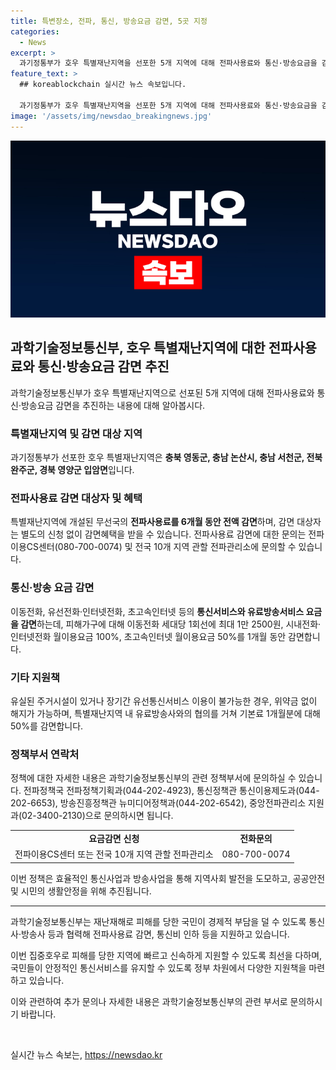```yaml
---
title: 특변장소, 전파, 통신, 방송요금 감면, 5곳 지정
categories:
  - News
excerpt: >
  과기정통부가 호우 특별재난지역을 선포한 5개 지역에 대해 전파사용료와 통신·방송요금을 감면하는 정책을 추진한다. 이에 따라 무선국의 전파사용료를 6개월 동안 전액 감면하고, 통신서비스 요금 및 유료방송서비스 요금도 감면할 예정이다. 또한, 특별재난지역 내 유실된 주거시설의 이용자는 위약금 없이 해지할 수 있으며, 정책 브리핑은 공공누리 제1유형에 따라 자유롭게 이용이 가능하다. (출처: 과학기술정보통신부, 정책브리핑)
feature_text: >
  ## koreablockchain 실시간 뉴스 속보입니다.

  과기정통부가 호우 특별재난지역을 선포한 5개 지역에 대해 전파사용료와 통신·방송요금을 감면하는 정책을 추진한다. 이에 따라 무선국의 전파사용료를 6개월 동안 전액 감면하고, 통신서비스 요금 및 유료방송서비스 요금도 감면할 예정이다. 또한, 특별재난지역 내 유실된 주거시설의 이용자는 위약금 없이 해지할 수 있으며, 정책 브리핑은 공공누리 제1유형에 따라 자유롭게 이용이 가능하다. (출처: 과학기술정보통신부, 정책브리핑)
image: '/assets/img/newsdao_breakingnews.jpg'
---
```


<p><img src="/assets/img/newsdao_breakingnews.jpg" alt="koreablockchain 속보" /></p>

<h2 data-ke-size="size26">과학기술정보통신부, 호우 특별재난지역에 대한 전파사용료와 통신·방송요금 감면 추진</h2>

<p data-ke-size="size16">과학기술정보통신부가 호우 특별재난지역으로 선포된 5개 지역에 대해 전파사용료와 통신·방송요금 감면을 추진하는 내용에 대해 알아봅시다.</p>

<h3>특별재난지역 및 감면 대상 지역</h3>

<p data-ke-size="size16">과기정통부가 선포한 호우 특별재난지역은 <b>충북 영동군, 충남 논산시, 충남 서천군, 전북 완주군, 경북 영양군 입암면</b>입니다.</p>

<h3>전파사용료 감면 대상자 및 혜택</h3>

<p data-ke-size="size16">특별재난지역에 개설된 무선국의 <b>전파사용료를 6개월 동안 전액 감면</b>하며, 감면 대상자는 별도의 신청 없이 감면혜택을 받을 수 있습니다. 전파사용료 감면에 대한 문의는 전파이용CS센터(080-700-0074) 및 전국 10개 지역 관할 전파관리소에 문의할 수 있습니다.</p>

<h3>통신·방송 요금 감면</h3>

<p data-ke-size="size16">이동전화, 유선전화·인터넷전화, 초고속인터넷 등의 <b>통신서비스와 유료방송서비스 요금을 감면</b>하는데, 피해가구에 대해 이동전화 세대당 1회선에 최대 1만 2500원, 시내전화·인터넷전화 월이용요금 100%, 초고속인터넷 월이용요금 50%를 1개월 동안 감면합니다.</p>

<h3>기타 지원책</h3>

<p data-ke-size="size16">유실된 주거시설이 있거나 장기간 유선통신서비스 이용이 불가능한 경우, 위약금 없이 해지가 가능하며, 특별재난지역 내 유료방송사와의 협의를 거쳐 기본료 1개월분에 대해 50%를 감면합니다.</p>

<h3>정책부서 연락처</h3>

<p data-ke-size="size16">정책에 대한 자세한 내용은 과학기술정보통신부의 관련 정책부서에 문의하실 수 있습니다. 전파정책국 전파정책기획과(044-202-4923), 통신정책관 통신이용제도과(044-202-6653), 방송진흥정책관 뉴미디어정책과(044-202-6542), 중앙전파관리소 지원과(02-3400-2130)으로 문의하시면 됩니다.</p>

<table>
  <tr>
    <td style="text-align: center; height: 17px;"><b>요금감면 신청</b></td>
    <td style="text-align: center; height: 17px;"><b>전화문의</b></td>
  </tr>
  <tr>
    <td style="text-align: center; height: 17px;">전파이용CS센터 또는 전국 10개 지역 관할 전파관리소</td>
    <td style="text-align: center; height: 17px;">080-700-0074</td>
  </tr>
</table>

<p data-ke-size="size16">이번 정책은 효율적인 통신사업과 방송사업을 통해 지역사회 발전을 도모하고, 공공안전 및 시민의 생활안정을 위해 추진됩니다.</p>

<hr>

<p data-ke-size="size16">과학기술정보통신부는 재난재해로 피해를 당한 국민이 경제적 부담을 덜 수 있도록 통신사·방송사 등과 협력해 전파사용료 감면, 통신비 인하 등을 지원하고 있습니다.</p>

<p data-ke-size="size16">이번 집중호우로 피해를 당한 지역에 빠르고 신속하게 지원할 수 있도록 최선을 다하며, 국민들이 안정적인 통신서비스를 유지할 수 있도록 정부 차원에서 다양한 지원책을 마련하고 있습니다.</p>

<p data-ke-size="size16">이와 관련하여 추가 문의나 자세한 내용은 과학기술정보통신부의 관련 부서로 문의하시기 바랍니다.</p>

<p data-ke-size="size16">&nbsp;</p>
실시간 뉴스 속보는, <a href="https://newsdao.kr" rel="dofollow">https://newsdao.kr</a>


